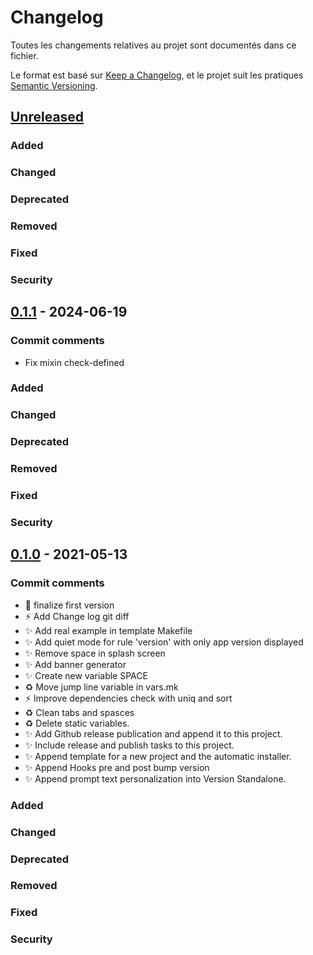 # Changelog

Toutes les changements relatives au projet sont documentés dans ce fichier.

Le format est basé sur [Keep a Changelog](https://keepachangelog.com/en/1.0.0/),
et le projet suit les pratiques [Semantic Versioning](https://semver.org/spec/v2.0.0.html).

## [Unreleased]

### Added

### Changed

### Deprecated

### Removed

### Fixed

### Security

## [0.1.1] - 2024-06-19

### Commit comments

- Fix mixin check-defined

### Added

### Changed

### Deprecated

### Removed

### Fixed

### Security

## [0.1.0] - 2021-05-13

### Commit comments

- :tada: finalize first version
- :zap: Add Change log git diff
- :sparkles: Add real example in template Makefile
- :sparkles: Add quiet mode for rule 'version' with only app version displayed
- :sparkles: Remove space in splash screen
- :sparkles: Add banner generator
- :sparkles: Create new variable SPACE
- :recycle: Move jump line variable in vars.mk
- :zap: Improve dependencies check with uniq and sort
- :recycle: Clean tabs and spasces
- :recycle: Delete static variables.
- :sparkles: Add Github release publication and append it to this project.
- :sparkles: Include release and publish tasks to this project.
- :sparkles: Append template for a new project and the automatic installer.
- :sparkles: Append Hooks pre and post bump version
- :sparkles: Append prompt text personalization into Version Standalone.

### Added

### Changed

### Deprecated

### Removed

### Fixed

### Security



[Unreleased]: https://github.com/BROUSSOLLE-Brice/awsome-makefile-frameworkcompare/v0.1.1...master
[0.1.1]: https://github.com/BROUSSOLLE-Brice/awsome-makefile-frameworkcompare/v0.1.0...v0.1.1
[0.1.0]: https://github.com/BROUSSOLLE-Brice/awsome-makefile-frameworkcompare/v0.0.0...v0.1.0
